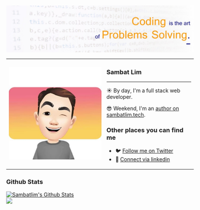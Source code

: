 

 <img style="max-width: 100%; height: auto;" src="./0.jpg" />

<table border="0" cellspacing="0" cellpadding="0">
  <tr>
    <td style="border: 0";>
      <img width="400" src="./profile.jpg" />
    </td>
    <td style="border: 0";>
      <h3>
        Sambat Lim
      </h3>
      <hr>
      <p>
        ☀️ By day, I'm a full stack web developer.
      </p>
      <p>
        😎 Weekend, I'm an <a href="https://sambat-tech.netlify.app/">author on sambatlim.tech</a>.
      </p>
      <h3>Other places you can find me</h3>
      <ul>
        <li>
          🐦 <a href="https://twitter.com/Sambathlim86">Follow me on Twitter</a>
        </li>
        <li>
          💼 <a href="https://www.linkedin.com/in/sambatlim/">Connect via linkedin</a>
        </li>
      </ul>
    </td>
  </tr>
</table>

### Github Stats

[![Sambatlim's Github Stats](https://github-readme-stats.vercel.app/api?username=sambatlim&count_private=true&theme=gruvbox&show_icons=true)](https://github.com/sambatlim)
</br>
![](https://komarev.com/ghpvc/?username=sambatlim&color=orange)


